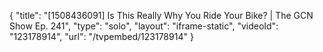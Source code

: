 {
    "title": "[1508436091] Is This Really Why You Ride Your Bike? | The GCN Show Ep. 241",
    "type": "solo",
    "layout": "iframe-static",
    "videoId": "123178914",
    "url": "\/tvpembed\/123178914"
}